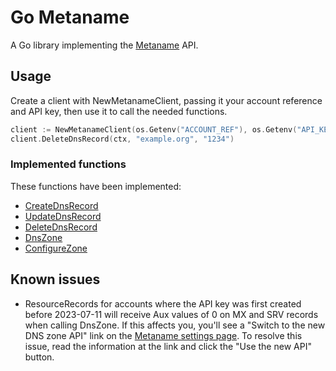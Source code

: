 # Go Metaname

A Go library implementing the [Metaname](https://metaname.net) API.

## Usage

Create a client with NewMetanameClient, passing it your account reference and API key, then use it to call the needed functions.

```go
client := NewMetanameClient(os.Getenv("ACCOUNT_REF"), os.Getenv("API_KEY"))
client.DeleteDnsRecord(ctx, "example.org", "1234")
```

### Implemented functions

These functions have been implemented:

* [CreateDnsRecord](https://metaname.net/api/1.1/doc#create_dns_record)
* [UpdateDnsRecord](https://metaname.net/api/1.1/doc#update_dns_record)
* [DeleteDnsRecord](https://metaname.net/api/1.1/doc#delete_dns_record)
* [DnsZone](https://metaname.net/api/1.1/doc#dns_zone)
* [ConfigureZone](https://metaname.net/api/1.1/doc#configure_zone)

## Known issues

* ResourceRecords for accounts where the API key was first created before 2023-07-11 will receive Aux values of 0 on MX and SRV records when calling DnsZone. If this affects you, you'll see a "Switch to the new DNS zone API" link on the [Metaname settings page](https://metaname.net/my/settings). To resolve this issue, read the information at the link and click the "Use the new API" button.

